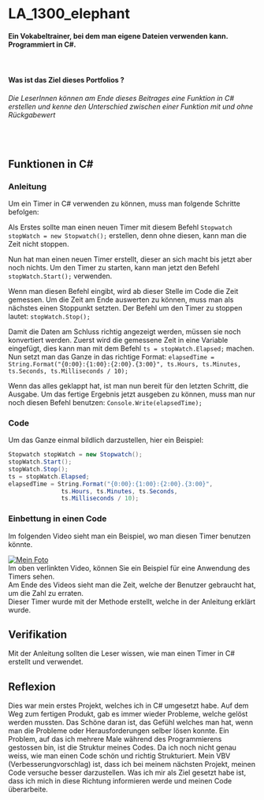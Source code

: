 # LA_1300_elephant
#### Ein Vokabeltrainer, bei dem man eigene Dateien verwenden kann. Programmiert in C#.
<br>

#### Was ist das Ziel dieses Portfolios ?
###### Die LeserInnen können am Ende dieses Beitrages eine Funktion in C# erstellen und kenne den Unterschied zwischen einer Funktion mit und ohne Rückgabewert
<br>

## Funktionen in C#

### Anleitung
Um ein Timer in C# verwenden zu können, muss man folgende Schritte befolgen:

Als Erstes sollte man einen neuen Timer mit diesem Befehl ``Stopwatch stopWatch = new Stopwatch();`` erstellen, denn ohne diesen, kann man die Zeit nicht stoppen.

Nun hat man einen neuen Timer erstellt, dieser an sich macht bis jetzt aber noch nichts.
Um den Timer zu starten, kann man jetzt den Befehl ``stopWatch.Start();`` verwenden.

Wenn man diesen Befehl eingibt, wird ab dieser Stelle im Code die Zeit gemessen. Um die Zeit am Ende auswerten zu können, muss man als nächstes einen Stoppunkt setzten.
Der Befehl um den Timer zu stoppen lautet: ``stopWatch.Stop();``

Damit die Daten am Schluss richtig angezeigt werden, müssen sie noch konvertiert werden. 
Zuerst wird die gemessene Zeit in eine Variable eingefügt, dies kann man mit dem Befehl ``ts = stopWatch.Elapsed;`` machen.  
Nun setzt man das Ganze in das richtige Format:
``elapsedTime = String.Format("{0:00}:{1:00}:{2:00}.{3:00}", ts.Hours, ts.Minutes, ts.Seconds, ts.Milliseconds / 10);``

Wenn das alles geklappt hat, ist man nun bereit für den letzten Schritt, die Ausgabe.
Um das fertige Ergebnis jetzt ausgeben zu können, muss man nur noch diesen Befehl benutzen: ``Console.Write(elapsedTime);`` 






### Code
Um das Ganze einmal bildlich darzustellen, hier ein Beispiel:
 ```csharp
 Stopwatch stopWatch = new Stopwatch();
 stopWatch.Start();
 stopWatch.Stop();
 ts = stopWatch.Elapsed;
 elapsedTime = String.Format("{0:00}:{1:00}:{2:00}.{3:00}",
                ts.Hours, ts.Minutes, ts.Seconds,
                ts.Milliseconds / 10);
 ```
 
 ### Einbettung in einen Code
Im folgenden Video sieht man ein Beispiel, wo man diesen Timer benutzen könnte.

[![Mein Foto](http://img.youtube.com/vi/i0y-RBSp8R0/0.jpg)](https://youtu.be/i0y-RBSp8R0)
<br>
Im oben verlinkten Video, können Sie ein Beispiel für eine Anwendung des Timers sehen.
<br>
Am Ende des Videos sieht man die Zeit, welche der Benutzer gebraucht hat, um die Zahl zu erraten. 
<br>
Dieser Timer wurde mit der Methode erstellt, welche in der Anleitung erklärt wurde.


## Verifikation
Mit der Anleitung sollten die Leser wissen, wie man einen Timer in C# erstellt und verwendet.

## Reflexion
Dies war mein erstes Projekt, welches ich in C# umgesetzt habe. Auf dem Weg zum fertigen Produkt, gab es immer wieder Probleme, welche gelöst werden mussten. Das Schöne daran ist, das Gefühl welches man hat, wenn man die Probleme oder Herausforderungen selber lösen konnte. Ein Problem, auf das ich mehrere Male während des Programmierens gestossen bin, ist die Struktur meines Codes. Da ich noch nicht genau weiss, wie man einen Code schön und richtig Strukturiert. Mein VBV (Verbesserungvorschlag) ist, dass ich bei meinem nächsten Projekt, meinen Code versuche besser darzustellen. Was ich mir als Ziel gesetzt habe ist, dass ich mich in diese Richtung informieren werde und meinen Code überarbeite.

